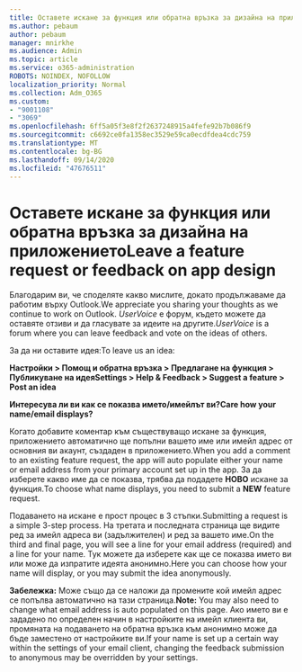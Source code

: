 ```yaml
---
title: Оставете искане за функция или обратна връзка за дизайна на приложението
ms.author: pebaum
author: pebaum
manager: mnirkhe
ms.audience: Admin
ms.topic: article
ms.service: o365-administration
ROBOTS: NOINDEX, NOFOLLOW
localization_priority: Normal
ms.collection: Adm_O365
ms.custom:
- "9001108"
- "3069"
ms.openlocfilehash: 6ff5a05f3e8f2f2637248915a4fefe92b7b086f9
ms.sourcegitcommit: c6692ce0fa1358ec3529e59ca0ecdfdea4cdc759
ms.translationtype: MT
ms.contentlocale: bg-BG
ms.lasthandoff: 09/14/2020
ms.locfileid: "47676511"
---
```

# <a name="leave-a-feature-request-or-feedback-on-app-design"></a><span data-ttu-id="7afd2-102">Оставете искане за функция или обратна връзка за дизайна на приложението</span><span class="sxs-lookup"><span data-stu-id="7afd2-102">Leave a feature request or feedback on app design</span></span>

<span data-ttu-id="7afd2-103">Благодарим ви, че споделяте какво мислите, докато продължаваме да работим върху Outlook.</span><span class="sxs-lookup"><span data-stu-id="7afd2-103">We appreciate you sharing your thoughts as we continue to work on Outlook.</span></span> <span data-ttu-id="7afd2-104">*UserVoice* е форум, където можете да оставяте отзиви и да гласувате за идеите на другите.</span><span class="sxs-lookup"><span data-stu-id="7afd2-104">*UserVoice* is a forum where you can leave feedback and vote on the ideas of others.</span></span>  

<span data-ttu-id="7afd2-105">За да ни оставите идея:</span><span class="sxs-lookup"><span data-stu-id="7afd2-105">To leave us an idea:</span></span> 

<span data-ttu-id="7afd2-106">**Настройки > Помощ и обратна връзка > Предлагане на функция > Публикуване на идея**</span><span class="sxs-lookup"><span data-stu-id="7afd2-106">**Settings > Help & Feedback > Suggest a feature > Post an idea**</span></span> 

<span data-ttu-id="7afd2-107">**Интересува ли ви как се показва името/имейлът ви?**</span><span class="sxs-lookup"><span data-stu-id="7afd2-107">**Care how your name/email displays?**</span></span>

<span data-ttu-id="7afd2-108">Когато добавите коментар към съществуващо искане за функция, приложението автоматично ще попълни вашето име или имейл адрес от основния ви акаунт, създаден в приложението.</span><span class="sxs-lookup"><span data-stu-id="7afd2-108">When you add a comment to an existing feature request, the app will auto populate either your name or email address from your primary account set up in the app.</span></span> <span data-ttu-id="7afd2-109">За да изберете какво име да се показва, трябва да подадете **НОВО** искане за функция.</span><span class="sxs-lookup"><span data-stu-id="7afd2-109">To choose what name displays, you need to submit a **NEW** feature request.</span></span> 

<span data-ttu-id="7afd2-110">Подаването на искане е прост процес в 3 стъпки.</span><span class="sxs-lookup"><span data-stu-id="7afd2-110">Submitting a request is a simple 3-step process.</span></span> <span data-ttu-id="7afd2-111">На третата и последната страница ще видите ред за имейл адреса ви (задължителен) и ред за вашето име.</span><span class="sxs-lookup"><span data-stu-id="7afd2-111">On the third and final page, you will see a line for your email address (required) and a line for your name.</span></span> <span data-ttu-id="7afd2-112">Тук можете да изберете как ще се показва името ви или може да изпратите идеята анонимно.</span><span class="sxs-lookup"><span data-stu-id="7afd2-112">Here you can choose how your name will display, or you may submit the idea anonymously.</span></span> 

<span data-ttu-id="7afd2-113">**Забележка:** Може също да се наложи да промените кой имейл адрес се попълва автоматично на тази страница.</span><span class="sxs-lookup"><span data-stu-id="7afd2-113">**Note:** You may also need to change what email address is auto populated on this page.</span></span> <span data-ttu-id="7afd2-114">Ако името ви е зададено по определен начин в настройките на имейл клиента ви, промяната на подаването на обратна връзка към анонимно може да бъде заместено от настройките ви.</span><span class="sxs-lookup"><span data-stu-id="7afd2-114">If your name is set up a certain way within the settings of your email client, changing the feedback submission to anonymous may be overridden by your settings.</span></span> 
